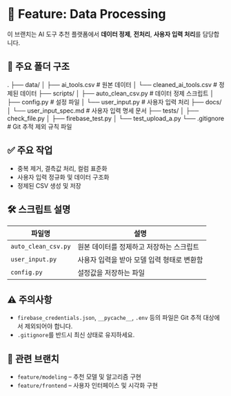 # 🧠 Feature: Data Processing

이 브랜치는 AI 도구 추천 플랫폼에서 **데이터 정제**, **전처리**, **사용자 입력 처리**를 담당합니다.

## 📁 주요 폴더 구조
.
├── data/
│ ├── ai_tools.csv # 원본 데이터
│ └── cleaned_ai_tools.csv # 정제된 데이터
├── scripts/
│ ├── auto_clean_csv.py # 데이터 정제 스크립트
│ ├── config.py # 설정 파일
│ └── user_input.py # 사용자 입력 처리
├── docs/
│ └── user_input_spec.md # 사용자 입력 명세 문서
├── tests/
│ ├── check_file.py
│ ├── firebase_test.py
│ └── test_upload_a.py
└── .gitignore # Git 추적 제외 규칙 파일


## ✅ 주요 작업

- 중복 제거, 결측값 처리, 컬럼 표준화
- 사용자 입력 정규화 및 데이터 구조화
- 정제된 CSV 생성 및 저장

## 🛠 스크립트 설명

| 파일명               | 설명                                       |
|----------------------|--------------------------------------------|
| `auto_clean_csv.py`  | 원본 데이터를 정제하고 저장하는 스크립트       |
| `user_input.py`      | 사용자 입력을 받아 모델 입력 형태로 변환함     |
| `config.py`          | 설정값을 저장하는 파일                      |

## ⚠️ 주의사항

- `firebase_credentials.json`, `__pycache__`, `.env` 등의 파일은 Git 추적 대상에서 제외되어야 합니다.
- `.gitignore`를 반드시 최신 상태로 유지하세요.

## 🔗 관련 브랜치

- `feature/modeling` – 추천 모델 및 알고리즘 구현
- `feature/frontend` – 사용자 인터페이스 및 시각화 구현
